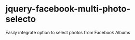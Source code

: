 jquery-facebook-multi-photo-selecto
===================================

Easily integrate option to select photos from Facebook Albums
